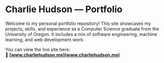 # Charlie Hudson — Portfolio

Welcome to my personal portfolio repository! This site showcases my projects, skills, and experience as a Computer Science graduate from the University of Oregon. It includes a mix of software engineering, machine learning, and web development work.

You can view the live site here:  
🔗 **[www.charliehudson.me](www.charliehudson.me)**